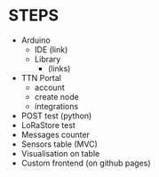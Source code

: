 # STEPS

* Arduino
  * IDE (link)
  * Library
    * (links)
* TTN Portal
  * account
  * create node
  * integrations
* POST test (python)
* LoRaStore test
* Messages counter
* Sensors table (MVC)
* Visualisation on table
* Custom frontend (on github pages)
